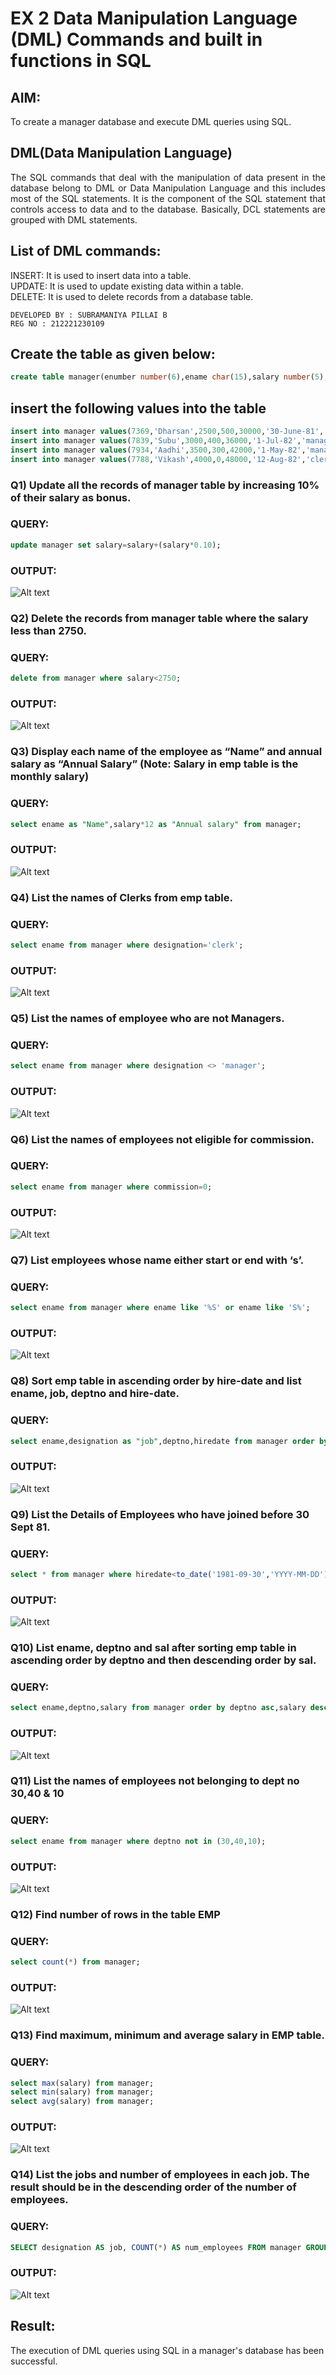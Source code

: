 # EX 2 Data Manipulation Language (DML) Commands and built in functions in SQL
## AIM:
To create a manager database and execute DML queries using SQL.


## DML(Data Manipulation Language)
<div align="justify">
The SQL commands that deal with the manipulation of data present in the database belong to DML or Data Manipulation Language and this includes most of the SQL statements. It is the component of the SQL statement that controls access to data and to the database. Basically, DCL statements are grouped with DML statements.
</div>

## List of DML commands: 
<div align="justify">
INSERT: It is used to insert data into a table.<br>
UPDATE: It is used to update existing data within a table.<br>
DELETE: It is used to delete records from a database table.<br>
</div>


```
DEVELOPED BY : SUBRAMANIYA PILLAI B
REG NO : 212221230109
```

## Create the table as given below:
```sql
create table manager(enumber number(6),ename char(15),salary number(5),commission number(4),annualsalary number(7),Hiredate date,designation char(10),deptno number(2),reporting char(10));
```
## insert the following values into the table
```sql
insert into manager values(7369,'Dharsan',2500,500,30000,'30-June-81','clerk',10,'John');
insert into manager values(7839,'Subu',3000,400,36000,'1-Jul-82','manager',null,'James');
insert into manager values(7934,'Aadhi',3500,300,42000,'1-May-82','manager',30,NULL);
insert into manager values(7788,'Vikash',4000,0,48000,'12-Aug-82','clerk',50,'Bond');
```

### Q1) Update all the records of manager table by increasing 10% of their salary as bonus.

### QUERY:
```sql
update manager set salary=salary+(salary*0.10);
```

### OUTPUT:
![Alt text](image0.png)

### Q2) Delete the records from manager table where the salary less than 2750.


### QUERY:
```sql
delete from manager where salary<2750;
```

### OUTPUT:
![Alt text](image1.png)

### Q3) Display each name of the employee as “Name” and annual salary as “Annual Salary” (Note: Salary in emp table is the monthly salary)


### QUERY:
```sql
select ename as "Name",salary*12 as "Annual salary" from manager;
```
### OUTPUT:
![Alt text](image2.png)

### Q4)	List the names of Clerks from emp table.
### QUERY:
```sql
select ename from manager where designation='clerk';
```

### OUTPUT:
![Alt text](image3.png)

### Q5)	List the names of employee who are not Managers.
### QUERY:
```sql
select ename from manager where designation <> 'manager';
```

### OUTPUT:
![Alt text](image4.png)

### Q6)	List the names of employees not eligible for commission.
### QUERY:
```sql
select ename from manager where commission=0;
```

### OUTPUT:
![Alt text](image5.png)

### Q7)	List employees whose name either start or end with ‘s’.
### QUERY:
```sql
select ename from manager where ename like '%S' or ename like 'S%';
```
### OUTPUT:
![Alt text](image6.png)

### Q8) Sort emp table in ascending order by hire-date and list ename, job, deptno and hire-date.
### QUERY:
```sql
select ename,designation as "job",deptno,hiredate from manager order by hiredate asc;
```

### OUTPUT:
![Alt text](image7.png)

### Q9) List the Details of Employees who have joined before 30 Sept 81.
### QUERY:
```sql
select * from manager where hiredate<to_date('1981-09-30','YYYY-MM-DD');
```

### OUTPUT:
![Alt text](image8.png)

### Q10)	List ename, deptno and sal after sorting emp table in ascending order by deptno and then descending order by sal.
### QUERY:
```sql
select ename,deptno,salary from manager order by deptno asc,salary desc;
```
### OUTPUT:
![Alt text](image9.png)

### Q11) List the names of employees not belonging to dept no 30,40 & 10
### QUERY:
```sql
select ename from manager where deptno not in (30,40,10);
```
### OUTPUT:
![Alt text](image10.png)

### Q12) Find number of rows in the table EMP
### QUERY:
```sql
select count(*) from manager;
```
### OUTPUT:
![Alt text](image11.png)

### Q13) Find maximum, minimum and average salary in EMP table.

### QUERY:
```sql
select max(salary) from manager;
select min(salary) from manager;
select avg(salary) from manager;
```
### OUTPUT:
![Alt text](image12.png)

### Q14) List the jobs and number of employees in each job. The result should be in the descending order of the number of employees.
### QUERY:
```sql
SELECT designation AS job, COUNT(*) AS num_employees FROM manager GROUP BY designation ORDER BY num_employees DESC;
```
### OUTPUT:
![Alt text](image13.png)

## Result:
The execution of DML queries using SQL in a manager's database has been successful.
